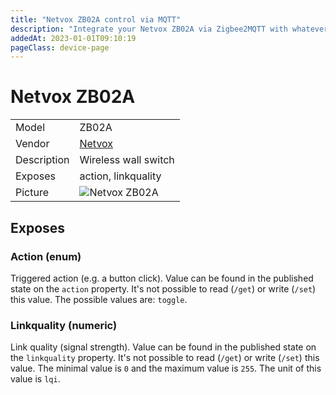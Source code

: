 ```yaml
---
title: "Netvox ZB02A control via MQTT"
description: "Integrate your Netvox ZB02A via Zigbee2MQTT with whatever smart home infrastructure you are using without the vendor's bridge or gateway."
addedAt: 2023-01-01T09:10:19
pageClass: device-page
---
```


<!-- !!!! -->
<!-- ATTENTION: This file is auto-generated through docgen! -->
<!-- You can only edit the "Notes"-Section between the two comment lines "Notes BEGIN" and "Notes END". -->
<!-- Do not use h1 or h2 heading within "## Notes"-Section. -->
<!-- !!!! -->

# Netvox ZB02A

|     |     |
|-----|-----|
| Model | ZB02A  |
| Vendor  | [Netvox](/supported-devices/#v=Netvox)  |
| Description | Wireless wall switch |
| Exposes | action, linkquality |
| Picture | ![Netvox ZB02A](https://www.zigbee2mqtt.io/images/devices/ZB02A.jpg) |


<!-- Notes BEGIN: You can edit here. Add "## Notes" headline if not already present. -->


<!-- Notes END: Do not edit below this line -->



## Exposes

### Action (enum)
Triggered action (e.g. a button click).
Value can be found in the published state on the `action` property.
It's not possible to read (`/get`) or write (`/set`) this value.
The possible values are: `toggle`.

### Linkquality (numeric)
Link quality (signal strength).
Value can be found in the published state on the `linkquality` property.
It's not possible to read (`/get`) or write (`/set`) this value.
The minimal value is `0` and the maximum value is `255`.
The unit of this value is `lqi`.

